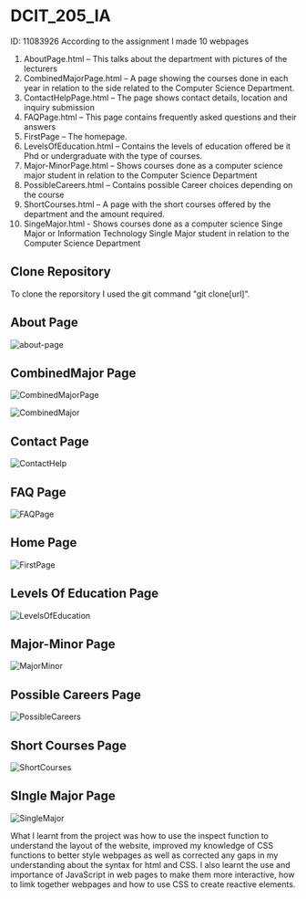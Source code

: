 # DCIT_205_IA

ID: 11083926
According to the assignment
I made 10 webpages
1.	AboutPage.html – This talks about the department with pictures of the lecturers
2.	CombinedMajorPage.html – A page showing the courses done in each year in relation to the side related to the Computer Science Department.
3.	ContactHelpPage.html – The page shows contact details, location and inquiry submission
4.	FAQPage.html – This page contains frequently asked questions and their answers
5.	FirstPage – The homepage.
6.	LevelsOfEducation.html – Contains the levels of education offered be it Phd or undergraduate with the type of courses.
7.	Major-MinorPage.html – Shows courses done as a computer science major student in relation to the Computer Science Department
8.	PossibleCareers.html – Contains possible Career choices depending on the course
9.	ShortCourses.html – A page with the short courses offered by the department and the amount required.
10.	SingeMajor.html - Shows courses done as a computer science Singe Major or Information Technology Single Major student in relation to the Computer Science Department


## Clone Repository
To clone the reporsitory I used the git command "git clone[url]".

## About Page

![about-page](https://github.com/Ekow-Davis/11083926_DCIT205/blob/main/About-page.jpeg)

## CombinedMajor Page

![CombinedMajorPage](https://github.com/Ekow-Davis/11083926_DCIT205/blob/main/CombinedMajor1.jpeg)

![CombinedMajor](https://github.com/Ekow-Davis/11083926_DCIT205/blob/main/CombinedMajor2.jpeg)

## Contact Page

![ContactHelp](https://github.com/Ekow-Davis/11083926_DCIT205/blob/main/ContactPage.jpeg)

## FAQ Page

![FAQPage](https://github.com/Ekow-Davis/11083926_DCIT205/blob/main/FAQPage.jpeg)

## Home Page

![FirstPage](https://github.com/Ekow-Davis/11083926_DCIT205/blob/main/HomePage.jpeg)

## Levels Of Education Page

![LevelsOfEducation](https://github.com/Ekow-Davis/11083926_DCIT205/blob/main/LevelsOfEducation.jpeg)

## Major-Minor Page

![MajorMinor](https://github.com/Ekow-Davis/11083926_DCIT205/blob/main/Major-Minor.jpeg)

## Possible Careers Page

![PossibleCareers](https://github.com/Ekow-Davis/11083926_DCIT205/blob/main/PossibleCareers.jpeg)

## Short Courses Page

![ShortCourses](https://github.com/Ekow-Davis/11083926_DCIT205/blob/main/ShortCourses.png)

## SIngle Major Page

![SingleMajor](https://github.com/Ekow-Davis/11083926_DCIT205/blob/main/SingleMajor.jpeg)



What I learnt from the project was how to use the inspect function to understand the layout of the website, improved my knowledge of CSS functions to better style webpages as well as corrected any gaps in my understanding about the syntax for html and CSS. I also learnt the use and importance of JavaScript in web pages to make them more interactive, how to limk together webpages and how to use CSS to create reactive elements.
